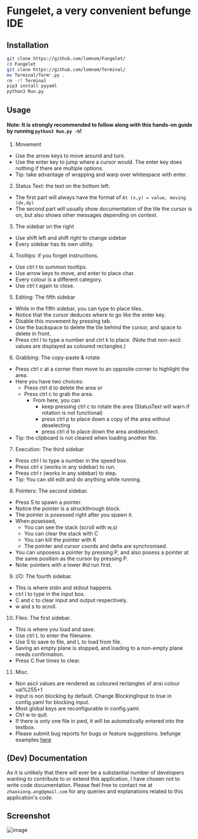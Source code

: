 # Fungelet, a very convenient befunge IDE
## Installation
```bash
git clone https://github.com/lomnom/Fungelet/
cd Fungelet
git clone https://github.com/lomnom/Terminal/
mv Terminal/Term*.py .
rm -rf Terminal
pip3 install pyyaml
python3 Run.py
```
## Usage
#### Note: It is strongly recommended to follow along with this hands-on guide by running `python3 Run.py -h`!
1. Movement
 - Use the arrow keys to move around and turn.
 - Use the enter key to jump where a cursor would. The enter key does nothing if there are multiple options.
 - Tip: take advantage of wrapping and warp over whitespace with enter.
2. Status Text: the text on the bottom left.
 - The first part will always have the format of `At (x,y) = value, moving (dx,dy)`
 - The second part will usually show documentation of the tile the cursor is on, but also shows other messages depending on context.
3. The sidebar on the right
 - Use shift left and shift right to change sidebar
 - Every sidebar has its own utility.
4. Tooltips: if you forget instructions.
 - Use ctrl t to summon tooltips.
 - Use arrow keys to move, and enter to place char.
 - Every colour is a different category.
 - Use ctrl t again to close.
5. Editing: The fifth sidebar
 - While in the fifth sidebar, you can type to place tiles.
 - Notice that the cursor deduces where to go like the enter key.
 - Disable this movement by pressing tab.
 - Use the backspace to delete the tile behind the cursor, and space to delete in front.
 - Press ctrl l to type a number and ctrl k to place. (Note that non-ascii values are displayed as coloured rectangles.)
6. Grabbing: The copy-paste & rotate
 - Press ctrl c at a corner then move to an opposite corner to highlight the area.
 - Here you have two choices:
   - Press ctrl d to delete the area or
   - Press ctrl c to grab the area.
     - From here, you can 
       - keep pressing ctrl c to rotate the area (StatusText will warn if rotation is not functional)
       - press ctrl p to place down a copy of the area without deselecting
       - press ctrl d to place down the area anddeselect.
 - Tip: the clipboard is not cleared when loading another file.
7. Execution: The third sidebar
 - Press ctrl l to type a number in the speed box.
 - Press ctrl x (works in any sidebar) to run.        
 - Press ctrl r (works in any sidebar) to step.
 - Tip: You can stil edit and do anything while running.
8. Pointers: The second sidebar.
 - Press S to spawn a pointer.
 - Notice the pointer is a struckthrough block.
 - The pointer is posessed right after you spawn it.
 - When posessed,
   - You can see the stack (scroll with w,s)
   - You can clear the stack with C
   - You can kill the pointer with K
   - The pointer and cursor coords and delta are synchronised.
 - You can unposess a pointer by pressing P, and also posess a pointer at the same position as the cursor by pressing P.
 - Note: pointers with a lower #id run first.
9. I/O: The fourth sidebar.
 - This is where stdin and stdout happens.
 - ctrl l to type in the input box.
 - C and c to clear input and output respectively.
 - w and s to scroll.
10. Files: The first sidebar.
 - This is where you load and save.
 - Use ctrl L to enter the filename.
 - Use S to save to file, and L to load from
     file.
 - Saving an empty plane is stopped, and loading
   to a non-empty plane needs confirmation.
 - Press C five times to clear.
11. Misc.
 - Non ascii values are rendered as coloured rectangles of ansi colour val%255+1
 - Input is non blocking by default. Change BlockingInput to true in config.yaml for blocking input.
 - Most global keys are reconfigurable in config.yaml.
 - Ctrl w to quit.
 - If there is only one file in pwd, it will be automatically entered into the textbox.
 - Please submit bug reports for bugs or feature suggestions.
befunge examples [here](http://www.nsl.com/k/befunge93/index.html)

## (Dev) Documentation 
As it is unlikely that there will ever be a substantial number of developers wanting to contribute to or extend this application, I have chosen not to write code documentation. Please feel free to contact me at `zhaoxiong.ang@gmail.com` for any queries and explanations related to this application's code.

## Screenshot
![image](https://cdn.discordapp.com/attachments/855698634032152576/1173253987869409401/image.png?ex=656348ec&is=6550d3ec&hm=91aa08e39b14cdbf199e162dfabfb9581987479e0a8a20bd0592b6346df71fbf&)
